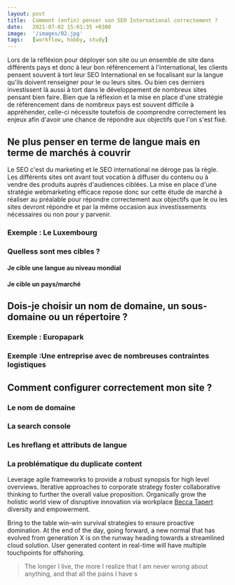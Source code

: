```yaml
---
layout: post
title:  Comment (enfin) penser son SEO International correctement ?
date:   2021-07-02 15:01:35 +0300
image:  '/images/02.jpg'
tags:   [workflow, hobby, study]
---
```

Lors de la réfléxion pour déployer son site ou un ensemble de site dans différents pays et donc à leur bon référencement à l'international, les clients pensent souvent à tort leur SEO International en se focalisant sur la langue qu'ils doivent renseigner pour le ou leurs sites. Ou bien ces derniers investissent là aussi à tort dans le développement de nombreux sites pensant bien faire. Bien que la réflexion et la mise en place d'une stratégie de référencement dans de nombreux pays est souvent difficile à appréhender, celle-ci nécessite toutefois  de coomprendre correctement les enjeux afin d'avoir une chance de répondre aux objectifs que l'on s'est fixé.

## Ne plus penser en terme de langue mais en terme de marchés à couvrir

Le SEO c'est du marketing et le SEO international ne déroge pas la règle. Les différents sites ont avant tout vocation à diffuser du contenu ou à vendre des produits auprès d'audiences ciblées. La mise en place d'une stratégie webmarketing efficace repose donc sur cette étude de marché à réaliser au préalable pour répondre correctement aux objectifs que le ou les sites devront répondre et par la même occasion aux investissements nécessaires ou non pour y parvenir.

### Exemple : Le Luxembourg

### Quelless sont mes cibles ?

#### Je cible une langue au niveau mondial

#### Je cible un pays/marché

## Dois-je choisir un nom de domaine, un sous-domaine ou un répertoire ?

### Exemple : Europapark

### Exemple :Une entreprise avec de nombreuses contraintes logistiques

## Comment configurer correctement mon site ?

### Le nom de domaine

### La search console

### Les hreflang et attributs de langue

### La problématique du duplicate content

Leverage agile frameworks to provide a robust synopsis for high level overviews. Iterative approaches to corporate strategy foster collaborative thinking to further the overall value proposition. Organically grow the holistic world view of disruptive innovation via workplace [Becca Tapert](https://unsplash.com/photos/lA7OhpEMRug) diversity and empowerment.

Bring to the table win-win survival strategies to ensure proactive domination. At the end of the day, going forward, a new normal that has evolved from generation X is on the runway heading towards a streamlined cloud solution. User generated content in real-time will have multiple touchpoints for offshoring.

> The longer I live, the more I realize that I am never wrong about anything, and that all the pains I have s

